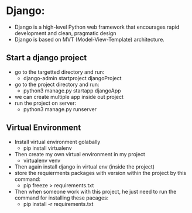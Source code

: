# Django:
- Django is a high-level Python web framework that encourages rapid development and clean, pragmatic design
- Django is based on MVT (Model-View-Template) architecture.

## Start a django project
- go to the targetted directory and run: 
    - django-admin startproject djangoProject
- go to the project directory and run:
    - python3 manage.py startapp djangoApp
- we can create multiple app inside out project
- run the project on server:
    - python3 manage.py runserver

## Virtual Environment
- Install virtual environment golabally
    - pip install virtualenv
- Then create my own virtual environment in my project
    - virtualenv venv
- Then again install django in virtual env (inside the project)
- store the requierments packages with version within the project by this command:
    - pip freeze > requirements.txt
- Then when someone work with this project, he just need to run the command for installing these pacages:
    - pip install -r requirements.txt